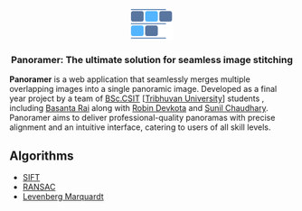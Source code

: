 <p align="center">
    <img alt="Panoramer" src="./public/panoramer-logo.svg">
</p>
<h3 align="center">Panoramer: The ultimate solution for seamless image stitching</h1>

**Panoramer** is a web application that seamlessly merges multiple overlapping images into a single panoramic image.
Developed as a final year project by a team of [BSc.CSIT](#) [[Tribhuvan University](https://tu.edu.np/)] students , including [Basanta Rai](https://github.com/iambasantarai) along with [Robin Devkota](https://github.com/robindevkota) and [Sunil Chaudhary](https://github.com/sunilCz).
Panoramer aims to deliver professional-quality panoramas with precise alignment and an intuitive interface, catering to users of all skill levels.

## Algorithms

- [SIFT](https://en.wikipedia.org/wiki/Scale-invariant_feature_transform)
- [RANSAC](https://en.wikipedia.org/wiki/Random_sample_consensus)
- [Levenberg Marquardt](https://en.wikipedia.org/wiki/Levenberg%E2%80%93Marquardt_algorithm)
